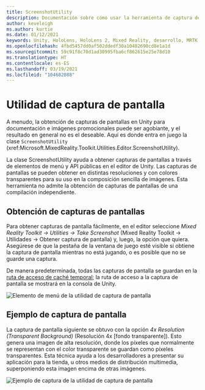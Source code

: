```yaml
---
title: ScreenshotUtility
description: Documentación sobre cómo usar la herramienta de captura de pantalla en MRTK
author: keveleigh
ms.author: kurtie
ms.date: 01/12/2021
keywords: Unity, HoloLens, HoloLens 2, Mixed Reality, desarrollo, MRTK
ms.openlocfilehash: 4fbd5457dd0af502ddedf30a10482690cd8e1a1d
ms.sourcegitcommit: 59c91f8c70d1ad30995fba6cf862615e25e78d10
ms.translationtype: HT
ms.contentlocale: es-ES
ms.lasthandoff: 03/19/2021
ms.locfileid: "104682088"
---
```

# <a name="screenshot-utility"></a>Utilidad de captura de pantalla

A menudo, la obtención de capturas de pantallas en Unity para documentación e imágenes promocionales puede ser agobiante, y el resultado en general no es el deseable. Aquí es donde entra en juego la clase `ScreenshotUtility` (xref:Microsoft.MixedReality.Toolkit.Utilities.Editor.ScreenshotUtility).

La clase ScreenshotUtility ayuda a obtener capturas de pantallas a través de elementos de menú y API públicas en el editor de Unity. Las capturas de pantallas se pueden obtener en distintas resoluciones y con colores transparentes para su uso en la composición sencilla de imágenes. Esta herramienta no admite la obtención de capturas de pantallas de una compilación independiente.

## <a name="taking-screenshots"></a>Obtención de capturas de pantallas

Para obtener capturas de pantalla fácilmente, en el editor seleccione *Mixed Reality Toolkit -> Utilities -> Take Screenshot* (Mixed Reality Toolkit -> Utilidades -> Obtener captura de pantalla) y, luego, la opción que quiera. Asegúrese de que la pestaña de la ventana de juego esté visible si obtiene la captura de pantalla mientras no está jugando, o es posible que no se guarde una captura.

De manera predeterminada, todas las capturas de pantalla se guardan en la [ruta de acceso de caché temporal](https://docs.unity3d.com/ScriptReference/Application-temporaryCachePath.html); la ruta de acceso a la captura de pantalla se mostrará en la consola de Unity.

![Elemento de menú de la utilidad de captura de pantalla](../images/screenshot-utility/MRTK_ScreenshotUtility_Menu_Item.png)

## <a name="example-screenshot-capture"></a>Ejemplo de captura de pantalla

La captura de pantalla siguiente se obtuvo con la opción *4x Resolution (Transparent Background)* (Resolución 4x [fondo transparente]). Esto genera una imagen de alta resolución, donde los píxeles que normalmente se representan con el color transparente se guardan como píxeles transparentes. Esta técnica ayuda a los desarrolladores a presentar su aplicación para la tienda, u otros medios de distribución multimedia, superponiendo esta imagen encima de otras imágenes.

![Ejemplo de captura de la utilidad de captura de pantalla](../images/screenshot-utility/MRTK_ScreenshotUtility_Example_Capture.png)
